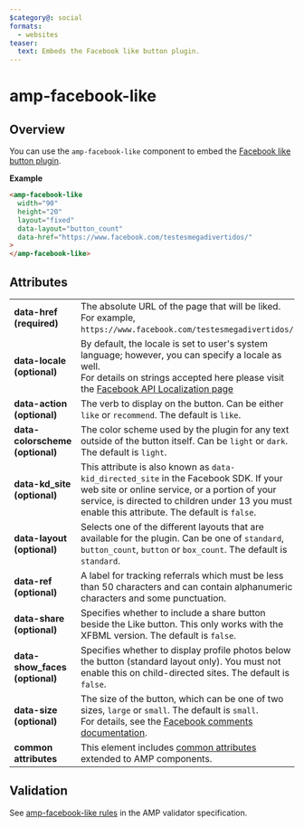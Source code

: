 ```yaml
---
$category@: social
formats:
  - websites
teaser:
  text: Embeds the Facebook like button plugin.
---
```


<!---
Copyright 2017 The AMP HTML Authors. All Rights Reserved.

Licensed under the Apache License, Version 2.0 (the "License");
you may not use this file except in compliance with the License.
You may obtain a copy of the License at

      http://www.apache.org/licenses/LICENSE-2.0

Unless required by applicable law or agreed to in writing, software
distributed under the License is distributed on an "AS-IS" BASIS,
WITHOUT WARRANTIES OR CONDITIONS OF ANY KIND, either express or implied.
See the License for the specific language governing permissions and
limitations under the License.
-->

# amp-facebook-like

## Overview

You can use the `amp-facebook-like` component to embed the [Facebook like button plugin](https://developers.facebook.com/docs/plugins/like-button).

**Example**

```html
<amp-facebook-like
  width="90"
  height="20"
  layout="fixed"
  data-layout="button_count"
  data-href="https://www.facebook.com/testesmegadivertidos/"
>
</amp-facebook-like>
```

## Attributes

<table>
  <tr>
    <td width="40%"><strong>data-href (required)</strong></td>
    <td>The absolute URL of the page that will be liked. For example, <code>https://www.facebook.com/testesmegadivertidos/</code>.</td>
  </tr>
  <tr>
    <td width="40%"><strong>data-locale (optional)</strong></td>
    <td>By default, the locale is set to user's system language; however, you can specify a locale as well. <br> For details on strings accepted here please visit the <a href="https://developers.facebook.com/docs/internationalization">Facebook API Localization page</a></td>
  </tr>
  <tr>
    <td width="40%"><strong>data-action (optional)</strong></td>
    <td>The verb to display on the button. Can be either <code>like</code> or <code>recommend</code>. The default is <code>like</code>.</td>
  </tr>
  <tr>
    <td width="40%"><strong>data-colorscheme (optional)</strong></td>
    <td>The color scheme used by the plugin for any text outside of the button itself. Can be <code>light</code> or <code>dark</code>. The default is <code>light</code>.</td>
  </tr>
  <tr>
    <td width="40%"><strong>data-kd_site  (optional)</strong></td>
    <td>This attribute is also known as <code>data-kid_directed_site</code> in the Facebook SDK.
If your web site or online service, or a portion of your service, is directed to children under 13 you must enable this attribute. The default is <code>false</code>.</td>
  </tr>
  <tr>
    <td width="40%"><strong>data-layout (optional)</strong></td>
    <td>Selects one of the different layouts that are available for the plugin. Can be one of <code>standard</code>, <code>button_count</code>, <code>button</code> or <code>box_count</code>. The default is <code>standard</code>.</td>
  </tr>
  <tr>
    <td width="40%"><strong>data-ref (optional)</strong></td>
    <td>A label for tracking referrals which must be less than 50 characters and can contain alphanumeric characters and some punctuation.</td>
  </tr>
  <tr>
    <td width="40%"><strong>data-share (optional)</strong></td>
    <td>Specifies whether to include a share button beside the Like button. This only works with the XFBML version. The default is <code>false</code>.</td>
  </tr>
  <tr>
    <td width="40%"><strong>data-show_faces (optional)</strong></td>
    <td>Specifies whether to display profile photos below the button (standard layout only). You must not enable this on child-directed sites. The default is <code>false</code>.</td>
  </tr>
  <tr>
    <td width="40%"><strong>data-size (optional)</strong></td>
    <td>The size of the button, which can be one of two sizes, <code>large</code> or <code>small</code>. The default is <code>small</code>. <br>For details, see the <a href="https://developers.facebook.com/docs/plugins/like-button#settings">Facebook comments documentation</a>.</td>
  </tr>
  <tr>
    <td width="40%"><strong>common attributes</strong></td>
    <td>This element includes <a href="https://amp.dev/documentation/guides-and-tutorials/learn/common_attributes">common attributes</a> extended to AMP components.</td>
  </tr>
</table>

## Validation

See [amp-facebook-like rules](https://github.com/ampproject/amphtml/blob/master/extensions/amp-facebook-like/validator-amp-facebook-like.protoascii) in the AMP validator specification.
